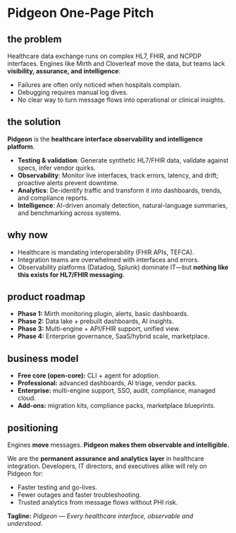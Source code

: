 # Pidgeon One-Page Pitch

## the problem

Healthcare data exchange runs on complex HL7, FHIR, and NCPDP interfaces. Engines like Mirth and Cloverleaf move the data, but teams lack **visibility, assurance, and intelligence**:

* Failures are often only noticed when hospitals complain.
* Debugging requires manual log dives.
* No clear way to turn message flows into operational or clinical insights.

## the solution

**Pidgeon** is the **healthcare interface observability and intelligence platform**.

* **Testing & validation**: Generate synthetic HL7/FHIR data, validate against specs, infer vendor quirks.
* **Observability**: Monitor live interfaces, track errors, latency, and drift; proactive alerts prevent downtime.
* **Analytics**: De-identify traffic and transform it into dashboards, trends, and compliance reports.
* **Intelligence**: AI-driven anomaly detection, natural-language summaries, and benchmarking across systems.

## why now

* Healthcare is mandating interoperability (FHIR APIs, TEFCA).
* Integration teams are overwhelmed with interfaces and errors.
* Observability platforms (Datadog, Splunk) dominate IT—but **nothing like this exists for HL7/FHIR messaging**.

## product roadmap

* **Phase 1:** Mirth monitoring plugin, alerts, basic dashboards.
* **Phase 2:** Data lake + prebuilt dashboards, AI insights.
* **Phase 3:** Multi-engine + API/FHIR support, unified view.
* **Phase 4:** Enterprise governance, SaaS/hybrid scale, marketplace.

## business model

* **Free core (open-core):** CLI + agent for adoption.
* **Professional:** advanced dashboards, AI triage, vendor packs.
* **Enterprise:** multi-engine support, SSO, audit, compliance, managed cloud.
* **Add-ons:** migration kits, compliance packs, marketplace blueprints.

## positioning

Engines **move** messages. **Pidgeon makes them observable and intelligible.**

We are the **permanent assurance and analytics layer** in healthcare integration. Developers, IT directors, and executives alike will rely on Pidgeon for:

* Faster testing and go-lives.
* Fewer outages and faster troubleshooting.
* Trusted analytics from message flows without PHI risk.

**Tagline:** *Pidgeon — Every healthcare interface, observable and understood.*